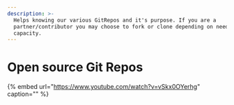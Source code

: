```yaml
---
description: >-
  Helps knowing our various GitRepos and it's purpose. If you are a
  partner/contributor you may choose to fork or clone depending on need and
  capacity.
---
```


# Open source Git Repos

{% embed url="https://www.youtube.com/watch?v=vSkx0OYerhg" caption="" %}

